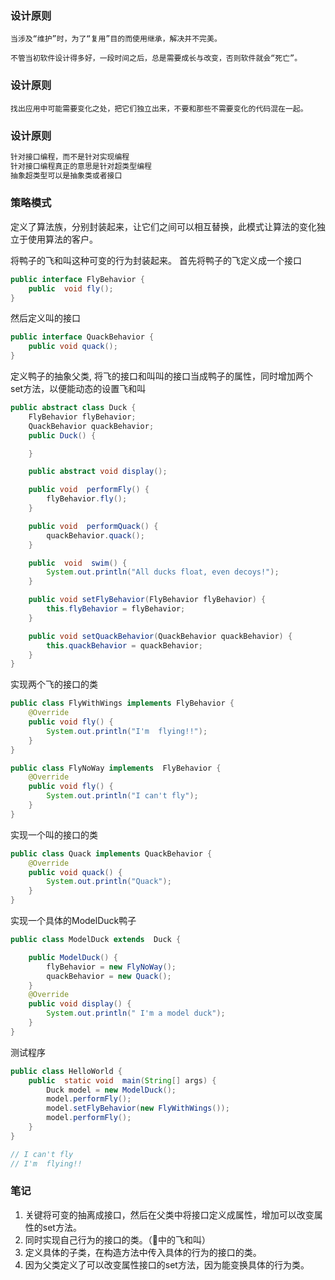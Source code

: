 ### 设计原则

```
当涉及“维护”时，为了“复用”目的而使用继承，解决并不完美。
```
```
不管当初软件设计得多好，一段时间之后，总是需要成长与改变，否则软件就会“死亡”。
```
### 设计原则
```
找出应用中可能需要变化之处，把它们独立出来，不要和那些不需要变化的代码混在一起。
```
### 设计原则
```js
针对接口编程，而不是针对实现编程
针对接口编程真正的意思是针对超类型编程
抽象超类型可以是抽象类或者接口
```
### 策略模式
定义了算法族，分别封装起来，让它们之间可以相互替换，此模式让算法的变化独立于使用算法的客户。

将鸭子的飞和叫这种可变的行为封装起来。
首先将鸭子的飞定义成一个接口
```java
public interface FlyBehavior {
    public  void fly();
}
```
然后定义叫的接口
```java
public interface QuackBehavior {
    public void quack();
}
```
定义鸭子的抽象父类, 将飞的接口和叫叫的接口当成鸭子的属性，同时增加两个set方法，以便能动态的设置飞和叫
```java
public abstract class Duck {
    FlyBehavior flyBehavior;
    QuackBehavior quackBehavior;
    public Duck() {

    }

    public abstract void display();

    public void  performFly() {
        flyBehavior.fly();
    }

    public void  performQuack() {
        quackBehavior.quack();
    }

    public  void  swim() {
        System.out.println("All ducks float, even decoys!");
    }

    public void setFlyBehavior(FlyBehavior flyBehavior) {
        this.flyBehavior = flyBehavior;
    }

    public void setQuackBehavior(QuackBehavior quackBehavior) {
        this.quackBehavior = quackBehavior;
    }
}
```

实现两个飞的接口的类

```java
public class FlyWithWings implements FlyBehavior {
    @Override
    public void fly() {
        System.out.println("I'm  flying!!");
    }
}
```

``` java
public class FlyNoWay implements  FlyBehavior {
    @Override
    public void fly() {
        System.out.println("I can't fly");
    }
}
```

实现一个叫的接口的类

``` java
public class Quack implements QuackBehavior {
    @Override
    public void quack() {
        System.out.println("Quack");
    }
}
```

实现一个具体的ModelDuck鸭子

``` java
public class ModelDuck extends  Duck {

    public ModelDuck() {
        flyBehavior = new FlyNoWay();
        quackBehavior = new Quack();
    }
    @Override
    public void display() {
        System.out.println(" I'm a model duck");
    }
}
```

测试程序

``` java
public class HelloWorld {
    public  static void  main(String[] args) {
        Duck model = new ModelDuck();
        model.performFly();
        model.setFlyBehavior(new FlyWithWings());
        model.performFly();
    }
}

// I can't fly
// I'm  flying!!
```

### 笔记

1.  关键将可变的抽离成接口，然后在父类中将接口定义成属性，增加可以改变属性的set方法。
2. 同时实现自己行为的接口的类。（🌰中的飞和叫）
3. 定义具体的子类，在构造方法中传入具体的行为的接口的类。
4. 因为父类定义了可以改变属性接口的set方法，因为能变换具体的行为类。
